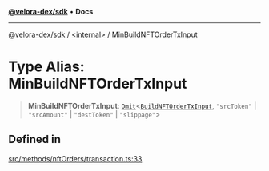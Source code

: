 [**@velora-dex/sdk**](../../README.md) • **Docs**

***

[@velora-dex/sdk](../../globals.md) / [\<internal\>](../README.md) / MinBuildNFTOrderTxInput

# Type Alias: MinBuildNFTOrderTxInput

> **MinBuildNFTOrderTxInput**: [`Omit`](Omit.md)\<[`BuildNFTOrderTxInput`](../../type-aliases/BuildNFTOrderTxInput.md), `"srcToken"` \| `"srcAmount"` \| `"destToken"` \| `"slippage"`\>

## Defined in

[src/methods/nftOrders/transaction.ts:33](https://github.com/VeloraDEX/sdk/blob/master/src/methods/nftOrders/transaction.ts#L33)
